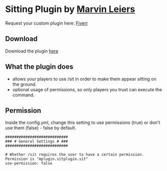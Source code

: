 # Sitting Plugin by [Marvin Leiers](https://www.marvinleiers.de)
Request your custom plugin here: [Fiverr](https://www.marvinleiers.de/plugin)

## Download
Download the plugin [here](https://www.spigotmc.org/resources/sitting-plugin.87293/)

## What the plugin does
* allows your players to use /sit in order to make them appear sitting on the ground.
* optional usage of permissions, so only players you trust can execute the command.

## Permission
Inside the config.yml, change this setting to use permissions (true) or don't use them (false) - false by default.
```
############################
### # General Settings # ###
############################

# Whether /sit requires the user to have a certain permission. Permission is "mplugin.sitplugin.sit"
use-permission: false
```
